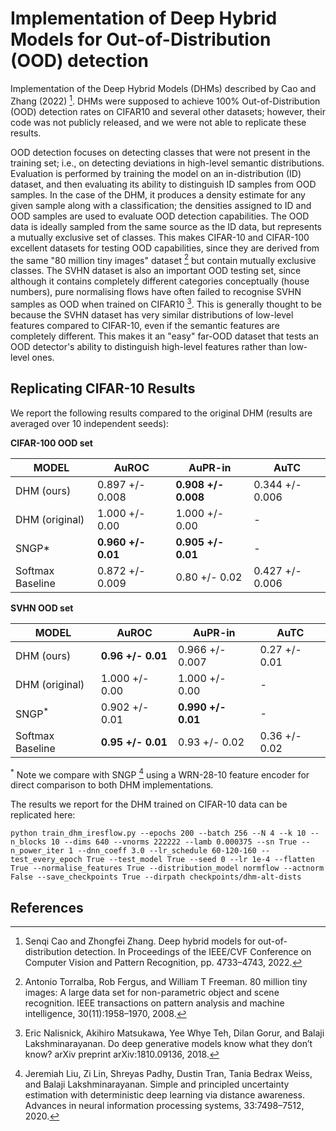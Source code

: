 # Implementation of Deep Hybrid Models for Out-of-Distribution (OOD) detection

Implementation of the Deep Hybrid Models (DHMs) described by Cao and Zhang (2022) [^1]. 
DHMs were supposed to achieve 100% Out-of-Distribution (OOD) detection rates on CIFAR10 and several other datasets; 
however, their code was not publicly released, and we were not able to replicate these results.

OOD detection focuses on detecting classes that were not present in the training set; i.e., on detecting deviations in high-level semantic distributions.
Evaluation is performed by training the model on an in-distribution (ID) dataset, and then evaluating its ability to distinguish ID samples from OOD samples.
In the case of the DHM, it produces a density estimate for any given sample along with a classification; the densities assigned to ID and OOD samples are used to evaluate OOD detection capabilities.
The OOD data is ideally sampled from the same source as the ID data, but represents a mutually exclusive set of classes.
This makes CIFAR-10 and CIFAR-100 excellent datasets for testing OOD capabilities, since they are derived from the same "80 million tiny images" dataset [^2] but contain mutually exclusive classes.
The SVHN dataset is also an important OOD testing set, since although it contains completely different categories conceptually (house numbers), pure normalising flows have often failed to recognise SVHN samples as OOD when trained on CIFAR10 [^3].
This is generally thought to be because the SVHN dataset has very similar distributions of low-level features compared to CIFAR-10, even if the semantic features are completely different.
This makes it an "easy" far-OOD dataset that tests an OOD detector's ability to distinguish high-level features rather than low-level ones. 

## Replicating CIFAR-10 Results

We report the following results compared to the original DHM (results are averaged over 10 independent seeds):

**CIFAR-100 OOD set**

| MODEL            | AuROC           | AuPR-in         | AuTC            |
|------------------|-----------------|-----------------|-----------------|
| DHM (ours)       | 0.897 +/- 0.008 | **0.908 +/- 0.008** | 0.344 +/- 0.006 |
| DHM (original)   | 1.000 +/- 0.00  | 1.000 +/- 0.00  | -               |
| SNGP*            | **0.960 +/- 0.01**  | **0.905 +/- 0.01**  | -               |
| Softmax Baseline | 0.872 +/- 0.009 | 0.80 +/- 0.02   | 0.427 +/- 0.006 |

**SVHN OOD set**

| MODEL            | AuROC          | AuPR-in         | AuTC          |
|------------------|----------------|-----------------|---------------|
| DHM (ours)       | **0.96 +/- 0.01**  | 0.966 +/- 0.007 | 0.27 +/- 0.01 |
| DHM (original)   | 1.000 +/- 0.00 | 1.000 +/- 0.00  | -             |
| SNGP<sup>*</sup> | 0.902 +/- 0.01 | **0.990 +/- 0.01**  | -             |
| Softmax Baseline | **0.95 +/- 0.01**  | 0.93 +/- 0.02   | 0.36 +/- 0.02 |

<sup>*</sup> Note we compare with SNGP [^4] using a WRN-28-10 feature encoder for direct comparison to both DHM implementations.

The results we report for the DHM trained on CIFAR-10 data can be replicated here:

```commandline
python train_dhm_iresflow.py --epochs 200 --batch 256 --N 4 --k 10 --n_blocks 10 --dims 640 --vnorms 222222 --lamb 0.000375 --sn True --n_power_iter 1 --dnn_coeff 3.0 --lr_schedule 60-120-160 --test_every_epoch True --test_model True --seed 0 --lr 1e-4 --flatten True --normalise_features True --distribution_model normflow --actnorm False --save_checkpoints True --dirpath checkpoints/dhm-alt-dists
```


## References

[^1]: Senqi Cao and Zhongfei Zhang. Deep hybrid models for out-of-distribution detection. In Proceedings of the IEEE/CVF Conference on Computer Vision and Pattern Recognition, pp. 4733–4743, 2022.

[^2]: Antonio Torralba, Rob Fergus, and William T Freeman. 80 million tiny images: A large data set for non-parametric object and scene recognition. IEEE transactions on pattern analysis and machine intelligence, 30(11):1958–1970, 2008.

[^3]: Eric Nalisnick, Akihiro Matsukawa, Yee Whye Teh, Dilan Gorur, and Balaji Lakshminarayanan. Do deep generative models know what they don’t know? arXiv preprint arXiv:1810.09136, 2018.

[^4]: Jeremiah Liu, Zi Lin, Shreyas Padhy, Dustin Tran, Tania Bedrax Weiss, and Balaji Lakshminarayanan. Simple and principled uncertainty estimation with deterministic deep learning via distance awareness. Advances in neural information processing systems, 33:7498–7512, 2020.

